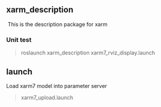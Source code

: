 ## xarm_description

​   This is the description package for xarm

### Unit test

> roslaunch xarm_description xarm7_rviz_display.launch



## launch

Load xarm7 model into parameter server

> xarm7_upload.launch

